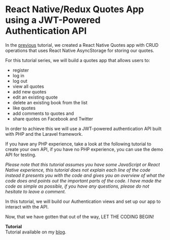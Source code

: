 # React Native/Redux Quotes App using a JWT-Powered Authentication API

In the <a href="https://medium.com/@mosesesan/tutorial-react-native-redux-with-crud-operations-cdb449538886">previous</a> tutorial, we created a React Native Quotes app with CRUD operations that uses React Native AsyncStorage for storing our quotes.

For this tutorial series, we will build a quotes app that allows users to:

* register
* log in
* log out
* view all quotes
* add new quotes
* edit an existing quote
* delete an existing book from the list
* like quotes
* add comments to quotes and
* share quotes on Facebook and Twitter

In order to achieve this we will use a JWT-powered authentication API built with PHP and the Laravel framework.

If you have any PHP experience, take a look at the following tutorial to create your own API, if you have no PHP experience, you can use the demo API for testing.

*Please note that this tutorial assumes you have some JavaScript or React Native experience, this tutorial does not explain each line of the code instead it presents you with the code and gives you an overview of what the code does and points out the important parts of the code. I have made the code as simple as possible, if you have any questions, please do not hesitate to leave a comment.*

In this tutorial, we will build our Authentication views and set up our app to interact with the API.

Now, that we have gotten that out of the way, LET THE CODING BEGIN!

**Tutorial** <br/>
Tutorial available on my <a href="https://medium.com/@mosesesan/tutorial-react-native-app-with-redux-and-jwt-powered-authentication-api-e93202631e10" target="_blank">blog</a>.
